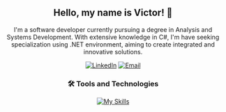 <h2 align="center">Hello, my name is Victor! 👋</h2>

<p align="center">
  I'm a software developer currently pursuing a degree in Analysis and Systems Development. With extensive knowledge in C#, I'm have seeking specialization using .NET environment, aiming to create integrated and innovative solutions.
</p>

<div align="center">
  
  [![LinkedIn](https://img.shields.io/badge/LinkedIn-%230077B5.svg?style=for-the-badge&logo=linkedin&logoColor=white)](https://www.linkedin.com/in/vbmaciel/)
  [![Email](https://img.shields.io/badge/Email-%230077B5.svg?style=for-the-badge&logo=maildotru&logoColor=white)](mailto:vbastosmaciel@outlook.com.br)
</div>

<div align="center">
  <h3>🛠️ Tools and Technologies</h3>

  [![My Skills](https://skillicons.dev/icons?i=git,java,cs,dotnet,ts,angular,godot&theme=light)](https://skillicons.dev)
</div>



